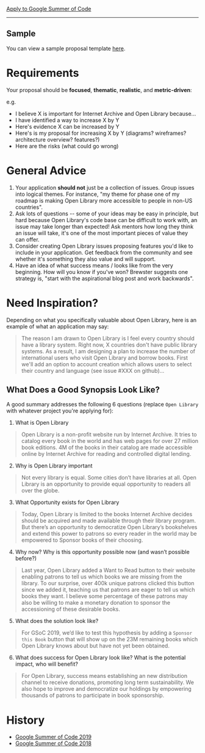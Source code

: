 [Apply to Google Summer of Code](https://summerofcode.withgoogle.com/organizations/6482109326163968/)

***

## Sample

You can view a sample proposal template [here](https://docs.google.com/document/d/1FkKxvI6sbi7Nj42WdVmkHwiycPR3PR_VV44cwHPCOnM/edit#heading=h.z6ne0og04bp5).

# Requirements

Your proposal should be **focused**, **thematic**, **realistic**, and **metric-driven**:

e.g.
- I believe X is important for Internet Archive and Open Library because...
- I have identified a way to increase X by Y
- Here's evidence X can be increased by Y
- Here's is my proposal for increasing X by Y (diagrams? wireframes? architecture overview? features?)
- Here are the risks (what could go wrong)

# General Advice

1. Your application **should not** just be a collection of issues. Group issues into logical themes. For instance, "my theme for phase one of my roadmap is making Open Library more accessible to people in non-US countries".
2. Ask lots of questions -- some of your ideas may be easy in principle, but hard because Open Library's code base can be difficult to work with, an issue may take longer than expected! Ask mentors how long they think an issue will take, it's one of the most important pieces of value they can offer.
3. Consider creating Open Library issues proposing features you'd like to include in your application. Get feedback from the community and see whether it's something they also value and will support.
4. Have an idea of what success means / looks like from the very beginning. How will you know if you've won? Brewster suggests one strategy is, "start with the aspirational blog post and work backwards".

# Need Inspiration?

Depending on what you specifically valuable about Open Library, here is an example of what an application may say:

> The reason I am drawn to Open Library is I feel every country should have a library system. Right now, X countries don't have public library systems. As a result, I am designing a plan to increase the number of international users who visit Open Library and borrow books. First we'll add an option to account creation which allows users to select their country and language (see issue #XXX on github)...

## What Does a Good Synopsis Look Like?
A good summary addresses the following 6 questions (replace `Open Library` with whatever project you're applying for): 

1) What is Open Library
> Open Library is a non-profit website run by Internet Archive. It tries to catalog every book in the world and has web pages for over 27 million book editions. 4M of the books in their catalog are made accessible online by Internet Archive for reading and controlled digital lending.
2) Why is Open Library important
> Not every library is equal. Some cities don’t have libraries at all. Open Library is an opportunity to provide equal opportunity to readers all over the globe.
3) What Opportunity exists for Open Library
> Today, Open Library is limited to the books Internet Archive decides should be acquired and made available through their library program. But there’s an opportunity to democratize Open Library’s bookshelves and extend this power to patrons so every reader in the world may be empowered to Sponsor books of their choosing.
4) Why now? Why is this opportunity possible now (and wasn’t possible before?)
> Last year, Open Library added a Want to Read button to their website enabling patrons to tell us which books we are missing from the library. To our surprise, over 400k unique patrons clicked this button since we added it, teaching us that patrons are eager to tell us which books they want. I believe some percentage of these patrons may also be willing to make a monetary donation to sponsor the accessioning of these desirable books.
5) What does the solution look like?
> For GSoC 2019, we’d like to test this hypothesis by adding a `Sponsor this Book` button that will show up on the 23M remaining books which Open Library knows about but have not yet been obtained.
6) What does success for Open Library look like? What is the potential impact, who will benefit?
> For Open Library, success means establishing an new distribution channel to receive donations, promoting long term sustainability. We also hope to improve and democratize our holdings by empowering thousands of patrons to participate in book sponsorship.

# History
- [Google Summer of Code 2019](Google-Summer-of-Code-2019)
- [Google Summer of Code 2018](Google-Summer-of-Code-2018)